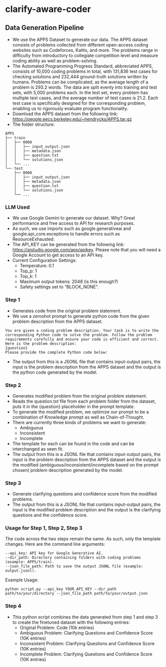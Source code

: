 # clarify-aware-coder

## Data Generation Pipeline

- We use the APPS Dataset to generate our data. The APPS dataset consists of problems collected from different open-access coding websites such as Codeforces, Kattis, and more. The problems range in difficulty from introductory to collegiate competition level and measure coding ability as well as problem-solving. 
- The Automated Programming Progress Standard, abbreviated APPS, consists of 10,000 coding problems in total, with 131,836 test cases for checking solutions and 232,444 ground-truth solutions written by humans. Problems can be complicated, as the average length of a problem is 293.2 words. The data are split evenly into training and test sets, with 5,000 problems each. In the test set, every problem has multiple test cases, and the average number of test cases is 21.2. Each test case is specifically designed for the corresponding problem, enabling us to rigorously evaluate program functionality.
- Download the APPS dataset from the following link: https://people.eecs.berkeley.edu/~hendrycks/APPS.tar.gz
- The folder structure:
```
APPS
├── train
│   ├── 0000
│   │   ├── input_output.json
│   │   ├── metadata.json
│   │   ├── question.txt
│   │   └── solutions.json
│   └── ...
└── test
    ├── 0000
    │   ├── input_output.json
    │   ├── metadata.json
    │   ├── question.txt
    │   └── solutions.json
    └── ...

```

### LLM Used

- We use Google Gemini to generate our dataset. Why? Great performance and free access to API for research purposes.
- As such, we use imports such as google.generativeai and google.api_core.exceptions to handle errors such as ResourceExhausted.
- The API_KEY can be generated from the following link: https://aistudio.google.com/app/apikey. Please note that you will need a Google Account to get access to an API key.
- Current Configuration Settings:
    - Temperature: 0.1
    - Top_p: 1
    - Top_k: 1
    - Maximum output tokens: 2048 (is this enough?)
    - Safety settings set to “BLOCK_NONE”.

### Step 1
- Generates code from the original problem statement.
- We use a zeroshot prompt to generate python code from the given problem description from the APPS dataset. 
```
You are given a coding problem description. Your task is to write the corresponding Python code to solve the problem. Follow the problem requirements carefully and ensure your code is efficient and correct. Here is the problem description:
{question}
Please provide the complete Python code below:
```
- The output from this is a JSONL file that contains input-output pairs, the input is the problem description from the APPS dataset and the output is the python code generated by the model.

### Step 2

- Generates modified problem from the original problem statement.
- Reads the question.txt file from each problem folder from the dataset, puts it in the {question} placeholder in the prompt template.
- To generate the modified problem, we optimize our prompt to be a combination of Knowledge prompt as well as Chain-of-Thought.
- There are currently three kinds of problems we want to generate:
    - Ambiguous
    - Inconsistent
    - Incomplete
- The template for each can be found in the code and can be interchanged as seen fit.
- The output from this is a JSONL file that contains input-output pairs, the input is the problem description from the APPS dataset and the output is the modified (ambiguous/inconsistent/incomplete based on the prompt chosen) problem description generated by the model.

### Step 3

- Generate clarifying questions and confidence score from the modified problems.
- The output from this is a JSONL file that contains input-output pairs, the input is the modified problem description and the output is the clarifying questions and the confidence score.

### Usage for Step 1, Step 2, Step 3

The code across the two steps remain the same. As such, only the template changes. Here are the command line arguments: 

```
--api_key: API key for Google Generative AI.
--dir_path: Directory containing folders with coding problems (example: APPS/train).
--json_file_path: Path to save the output JSONL file (example: output.jsonl).
```

Example Usage:

```
python script.py --api_key YOUR_API_KEY --dir_path path/to/your/directory --json_file_path path/to/your/output.json
```

### Step 4

- This python script combines the data generated from step 1 and step 3 to create the finetuned dataset with the following entries:
    - Original Problem: Code (10k entries)
    - Ambiguous Problem: Clarifying Questions and Confidence Score (10K entries)
    - Inconsistent Problem: Clarifying Questions and Confidence Score (10K entries)
    - Incomplete Problem: Clarifying Questions and Confidence Score (10K entries)